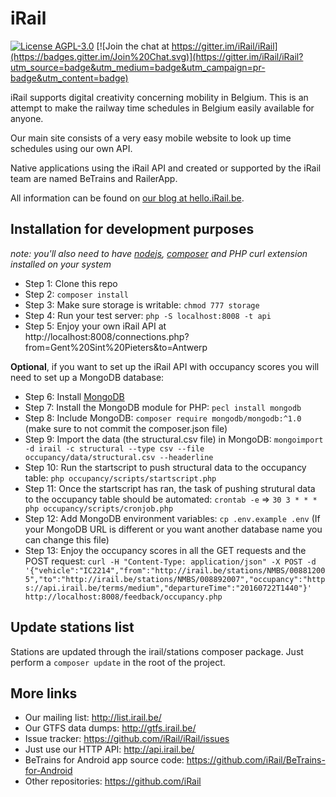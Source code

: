 # iRail

[![License AGPL-3.0](https://img.shields.io/badge/license-AGPL--3.0-brightgreen.svg)](http://www.gnu.org/licenses/agpl-3.0.html) [![Join the chat at https://gitter.im/iRail/iRail](https://badges.gitter.im/Join%20Chat.svg)](https://gitter.im/iRail/iRail?utm_source=badge&utm_medium=badge&utm_campaign=pr-badge&utm_content=badge)

iRail supports digital creativity concerning mobility in Belgium. This is an attempt to make the railway time schedules in Belgium easily available for anyone. 

Our main site consists of a very easy mobile website to look up time schedules using our own API.

Native applications using the iRail API and created or supported by the iRail team are named BeTrains and RailerApp.

All information can be found on [our blog at hello.iRail.be](http://hello.irail.be/).

## Installation for development purposes ##

_note: you'll also need to have [nodejs](https://nodejs.org), [composer](http://getcomposer.org) and PHP curl extension installed on your system_

 * Step 1: Clone this repo
 * Step 2: `composer install`
 * Step 3: Make sure storage is writable: `chmod 777 storage`
 * Step 4: Run your test server: `php -S localhost:8008 -t api`
 * Step 5: Enjoy your own iRail API at http://localhost:8008/connections.php?from=Gent%20Sint%20Pieters&to=Antwerp

**Optional**, if you want to set up the iRail API with occupancy scores you will need to set up a MongoDB database:

 * Step 6: Install [MongoDB](https://www.mongodb.com/download-center?jmp=nav#community)
 * Step 7: Install the MongoDB module for PHP: `pecl install mongodb`
 * Step 8: Include MongoDB: `composer require mongodb/mongodb:^1.0` (make sure to not commit the composer.json file)
 * Step 9: Import the data (the structural.csv file) in MongoDB: `mongoimport -d irail -c structural --type csv --file occupancy/data/structural.csv --headerline`
 * Step 10: Run the startscript to push structural data to the occupancy table: `php occupancy/scripts/startscript.php`
 * Step 11: Once the startscript has ran, the task of pushing strutural data to the occupancy table should be automated: `crontab -e` => `30 3 * * * php occupancy/scripts/cronjob.php`
 * Step 12: Add MongoDB environment variables: `cp .env.example .env` (If your MongoDB URL is different or you want another database name you can change this file)
 * Step 13: Enjoy the occupancy scores in all the GET requests and the POST request: `curl -H "Content-Type: application/json" -X POST -d '{"vehicle":"IC2214","from":"http://irail.be/stations/NMBS/008812005","to":"http://irail.be/stations/NMBS/008892007","occupancy":"https://api.irail.be/terms/medium","departureTime":"20160722T1440"}' http://localhost:8008/feedback/occupancy.php`

## Update stations list ##

Stations are updated through the irail/stations composer package. Just perform a `composer update` in the root of the project.

## More links ##

 * Our mailing list: http://list.irail.be/
 * Our GTFS data dumps: http://gtfs.irail.be/
 * Issue tracker: https://github.com/iRail/iRail/issues
 * Just use our HTTP API: http://api.irail.be/
 * BeTrains for Android app source code: https://github.com/iRail/BeTrains-for-Android
 * Other repositories: https://github.com/iRail
